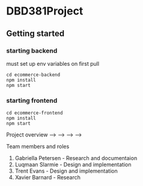 # DBD381Project

## Getting started

### starting backend
must set up env variables on first pull

    cd ecommerce-backend
    npm install
    npm start

### starting frontend
    cd ecommerce-frontend
    npm install
    npm start

Project overview
-->
-->
-->
-->

Team members and roles
1. Gabriella Petersen - Research and documentaion
2. Luqmaan Slarmie - Design and implementation
3. Trent Evans - Design and implementation
4. Xavier Barnard - Research 
